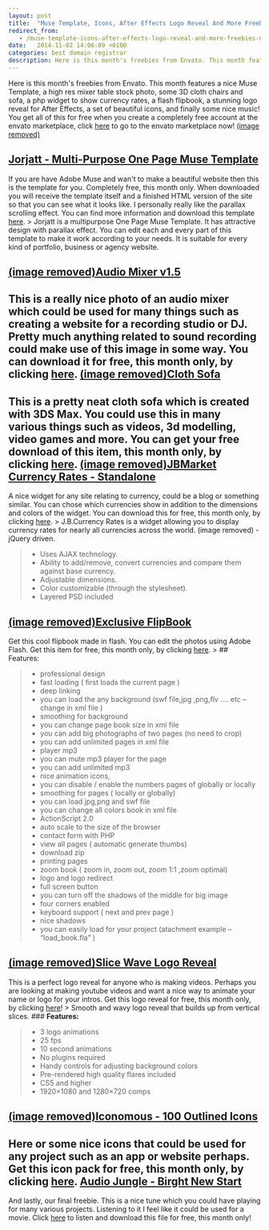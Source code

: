 ```yaml
---
layout: post
title:  "Muse Template, Icons, After Effects Logo Reveal And More Freebies November Only!"
redirect_from:
   - /muse-template-icons-after-effects-logo-reveal-and-more-freebies-november-only
date:   2014-11-02 14:06:09 +0100
categories: best domain registrar
description: Here is this month's freebies from Envato. This month features a nice Muse Template, a high res mixer table stock photo, some 3D cloth chairs and sofa, a php widget to show currency rates, a flash fli
---
```


Here is this month's freebies from Envato. This month features a nice Muse Template, a high res mixer table stock photo, some 3D cloth chairs and sofa, a php widget to show currency rates, a flash flipbook, a stunning logo reveal for After Effects, a set of beautiful icons, and finally some nice music! You get all of this for free when you create a completely free account at the envato marketplace, click [here](http://themeforest.net/?osr=tn&ref=Bigideaguy "Themeforest") to go to the envato marketplace now! [(image removed)](http://themeforest.net/item/jorjatt-multipurpose-one-page-muse-template/6323729?WT.ac=free_file&WT.z_author=loveishkalsi&ref=Bigideaguy)

[Jorjatt - Multi-Purpose One Page Muse Template](http://themeforest.net/item/jorjatt-multipurpose-one-page-muse-template/6323729?WT.ac=free_file&WT.z_author=loveishkalsi&ref=Bigideaguy "JorJatt")
---------------------------------------------------------------------------------------------------------------------------------------------------------------------------------------------------

 If you are have Adobe Muse and wan't to make a beautiful website then this is the template for you. Completely free, this month only. When downloaded you will receive the template itself and a finished HTML version of the site so that you can see what it looks like. I personally really like the parallax scrolling effect. You can find more information and download this template [here](http://themeforest.net/item/jorjatt-multipurpose-one-page-muse-template/6323729?WT.ac=free_file&WT.z_author=loveishkalsi&ref=Bigideaguy). > Jorjatt is a multipurpose One Page Muse Template. It has attractive design with parallax effect. You can edit each and every part of this template to make it work according to your needs. It is suitable for every kind of portfolio, business or agency website.

 [(image removed)](http://photodune.net/item/audio-mixer-v15/4027975?ref=Bigideaguy)[Audio Mixer v1.5](http://photodune.net/item/audio-mixer-v15/4027975?ref=Bigideaguy "Audio Mixer v1.5")
-------------------------------------------------------------------------------------------------------

 This is a really nice photo of an audio mixer which could be used for many things such as creating a website for a recording studio or DJ. Pretty much anything related to sound recording could make use of this image in some way. You can download it for free, this month only, by clicking [here](http://photodune.net/item/audio-mixer-v15/4027975?ref=Bigideaguy "Audio Mixer v1.5"). [(image removed)](http://3docean.net/item/cloth-sofa/7271972?ref=Bigideaguy "Cloth Sofa")[Cloth Sofa](http://3docean.net/item/cloth-sofa/7271972?ref=Bigideaguy "Cloth Sofa")
------------------------------------------------------------------------------------

 This is a pretty neat cloth sofa which is created with 3DS Max. You could use this in many various things such as videos, 3d modelling, video games and more. You can get your free download of this item, this month only, by clicking [here](http://3docean.net/item/cloth-sofa/7271972?ref=Bigideaguy "Cloth Sofa"). [(image removed)](http://codecanyon.net/item/jbmarket-currency-rates-standalone/3183749?ref=Bigideaguy "JBMarket Currency Rates")[JBMarket Currency Rates - Standalone](http://codecanyon.net/item/jbmarket-currency-rates-standalone/3183749?ref=Bigideaguy "JBMarket Currency Rates")
------------------------------------------------------------------------------------------------------------------------------------------------------

 A nice widget for any site relating to currency, could be a blog or something similar. You can chose which currencies show in addition to the dimensions and colors of the widget. You can download this for free, this month only, by clicking [here](http://codecanyon.net/item/jbmarket-currency-rates-standalone/3183749?ref=Bigideaguy "JBMarket Currency Rates"). > J.B.Currency Rates is a widget allowing you to display currency rates for nearly all currencies across the world. (image removed) - jQuery driven.
> - Uses AJAX technology.
> - Ability to add/remove, convert currencies and compare them against base currency.
> - Adjustable dimensions.
> - Color customizable (through the stylesheet).
> - Layered PSD included

 [(image removed)](http://activeden.net/item/exclusive-flipbook/70980?ref=Bigideaguy "Exclusive Flipbook")[Exclusive FlipBook](http://activeden.net/item/exclusive-flipbook/70980?ref=Bigideaguy "Exclusive Flipbook")
------------------------------------------------------------------------------------------------------------

 Get this cool flipbook made in flash. You can edit the photos using Adobe Flash. Get this item for free, this month only, by clicking [here](http://activeden.net/item/exclusive-flipbook/70980?ref=Bigideaguy "Exclusive Flipbook"). > ## Features:
> 
> - professional design
> - fast loading ( first loads the current page )
> - deep linking
> - you can load the any background (swf file,jpg ,png,flv …. etc – change in xml file )
> - smoothing for background
> - you can change page book size in xml file
> - you can add big photographs of two pages (no need to crop)
> - you can add unlimited pages in xml file
> - player mp3
> - you can mute mp3 player for the page
> - you can add unlimited mp3
> - nice animation icons,
> - you can disable / enable the numbers pages of globally or locally
> - smoothing for pages ( locally or globally)
> - you can load jpg,png and swf file
> - you can change all colors book in xml file
> - ActionScript 2.0
> - auto scale to the size of the browser
> - contact form with PHP
> - view all pages ( automatic generate thumbs)
> - download zip
> - printing pages
> - zoom book ( zoom in, zoom out, zoom 1:1 ,zoom optimal)
> - logo and logo redirect
> - full screen button
> - you can turn off the shadows of the middle for big image
> - four corners enabled
> - keyboard support ( next and prev page )
> - nice shadows
> - you can easily load for your project (atachment example – “load\_book.fla” )

 [(image removed)](http://videohive.net/item/slice-wave-logo-reveal/6385281?ref=Bigideaguy "Slice Wave Logo Reveal")[Slice Wave Logo Reveal](http://videohive.net/item/slice-wave-logo-reveal/6385281?ref=Bigideaguy "Slice Wave Logo Reveal")
--------------------------------------------------------------------------------------------------------------------------

 This is a perfect logo reveal for anyone who is making videos. Perhaps you are looking at making youtube videos and want a nice way to animate your name or logo for your intros. Get this logo reveal for free, this month only, by clicking [here](http://videohive.net/item/slice-wave-logo-reveal/6385281?ref=Bigideaguy "Slice Wave Logo Reveal")! > Smooth and wavy logo reveal that builds up from vertical slices. ### **Features:**
> 
> - 3 logo animations
> - 25 fps
> - 10 second animations
> - No plugins required
> - Handy controls for adjusting background colors
> - Pre-rendered high quality flares included
> - CS5 and higher
> - 1920×1080 and 1280×720 comps

 [(image removed)](http://graphicriver.net/item/iconomous-100-outlined-icons/4254342?ref=Bigideaguy "Iconomous - 100 Outlined Logos")[Iconomous - 100 Outlined Icons](http://graphicriver.net/item/iconomous-100-outlined-icons/4254342?ref=Bigideaguy "Iconomous - 100 Outlined Logos")
---------------------------------------------------------------------------------------------------------------------------------------------------

 Here or some nice icons that could be used for any project such as an app or website perhaps. Get this icon pack for free, this month only, by clicking [here](http://graphicriver.net/item/iconomous-100-outlined-icons/4254342?ref=Bigideaguy "Iconomous - 100 Outlined Logos"). [Audio Jungle - Birght New Start](http://audiojungle.net/item/bright-new-start/2610740?ref=Bigideaguy "Bright New Start")
-------------------------------------------------------------------------------------------------------------------------

 And lastly, our final freebie. This is a nice tune which you could have playing for many various projects. Listening to it I feel like it could be used for a movie. Click [here](http://audiojungle.net/item/bright-new-start/2610740?ref=Bigideaguy "Bright New Start") to listen and download this file for free, this month only!